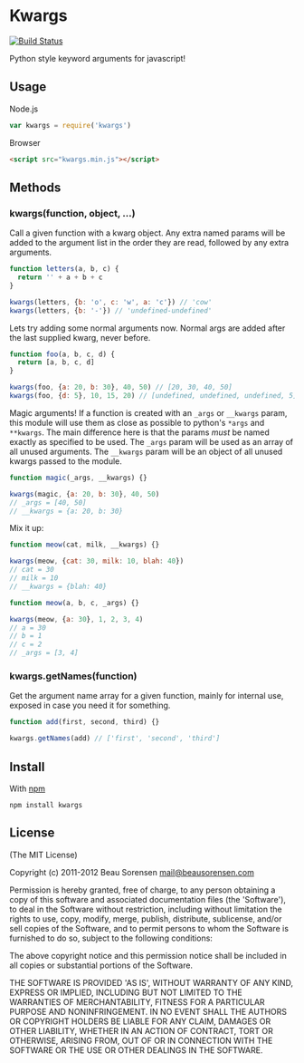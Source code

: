 
Kwargs
======

[![Build Status](https://secure.travis-ci.org/sorensen/kwargs.js.png)](http://travis-ci.org/sorensen/kwargs.js) 

Python style keyword arguments for javascript! 

Usage
-----

Node.js

```js
var kwargs = require('kwargs')
```

Browser

```html
<script src="kwargs.min.js"></script>
```


Methods
-------

### kwargs(function, object, …)

Call a given function with a kwarg object. Any extra named params will be added 
to the argument list in the order they are read, followed by any extra arguments.

```js
function letters(a, b, c) {
  return '' + a + b + c
}

kwargs(letters, {b: 'o', c: 'w', a: 'c'}) // 'cow'
kwargs(letters, {b: '-'}) // 'undefined-undefined'
```

Lets try adding some normal arguments now. Normal args are added after the 
last supplied kwarg, never before.

```js
function foo(a, b, c, d) {
  return [a, b, c, d]
}

kwargs(foo, {a: 20, b: 30}, 40, 50) // [20, 30, 40, 50]
kwargs(foo, {d: 5}, 10, 15, 20) // [undefined, undefined, undefined, 5]
```

Magic arguments! If a function is created with an `_args` or `__kwargs` param, this
module will use them as close as possible to python's `*args` and `**kwargs`. The 
main difference here is that the params *must* be named exactly as specified to 
be used.  The `_args` param will be used as an array of all unused arguments. The 
`__kwargs` param will be an object of all unused kwargs passed to the module.

```js
function magic(_args, __kwargs) {}

kwargs(magic, {a: 20, b: 30}, 40, 50)
// _args = [40, 50]
// __kwargs = {a: 20, b: 30}
```

Mix it up:

```js
function meow(cat, milk, __kwargs) {}

kwargs(meow, {cat: 30, milk: 10, blah: 40})
// cat = 30
// milk = 10
// __kwargs = {blah: 40}
```

```js
function meow(a, b, c, _args) {}

kwargs(meow, {a: 30}, 1, 2, 3, 4)
// a = 30
// b = 1
// c = 2
// _args = [3, 4]
```

### kwargs.getNames(function)

Get the argument name array for a given function, mainly for internal use, exposed 
in case you need it for something.

```js
function add(first, second, third) {}

kwargs.getNames(add) // ['first', 'second', 'third']
```


Install
-------

With [npm](https://npmjs.org)

```
npm install kwargs
```


License
-------

(The MIT License)

Copyright (c) 2011-2012 Beau Sorensen <mail@beausorensen.com>

Permission is hereby granted, free of charge, to any person obtaining
a copy of this software and associated documentation files (the
'Software'), to deal in the Software without restriction, including
without limitation the rights to use, copy, modify, merge, publish,
distribute, sublicense, and/or sell copies of the Software, and to
permit persons to whom the Software is furnished to do so, subject to
the following conditions:

The above copyright notice and this permission notice shall be
included in all copies or substantial portions of the Software.

THE SOFTWARE IS PROVIDED 'AS IS', WITHOUT WARRANTY OF ANY KIND,
EXPRESS OR IMPLIED, INCLUDING BUT NOT LIMITED TO THE WARRANTIES OF
MERCHANTABILITY, FITNESS FOR A PARTICULAR PURPOSE AND NONINFRINGEMENT.
IN NO EVENT SHALL THE AUTHORS OR COPYRIGHT HOLDERS BE LIABLE FOR ANY
CLAIM, DAMAGES OR OTHER LIABILITY, WHETHER IN AN ACTION OF CONTRACT,
TORT OR OTHERWISE, ARISING FROM, OUT OF OR IN CONNECTION WITH THE
SOFTWARE OR THE USE OR OTHER DEALINGS IN THE SOFTWARE.
